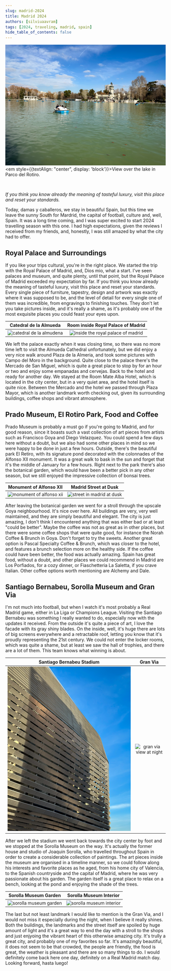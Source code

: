 ```yaml
---
slug: madrid-2024
title: Madrid 2024
authors: [silviuaavram]
tags: [2024, traveling, madrid, spain]
hide_table_of_contents: false
---
```


![parco del rotiro lake](./el-retiro-park.jpg) <em
style={{textAlign: "center", display: 'block'}}>View over the lake in Parco del
Rotiro.</em>

<br />

_If you think you know already the meaning of tasteful luxury, visit this place
and reset your standards._

Today, damas y caballeros, we stay in beautiful Spain, but this time we leave
the sunny South for Mardrid, the capital of football, culture and, well, Spain.
It was a long time coming, and I was super excited to start 2024 travelling
season with this one. I had high expectations, given the reviews I received from
my friends, and, honestly, I was still amazed by what the city had to offer.

## Royal Palace and Surroundings

If you like your trips cultural, you're in the right place. We started the trip
with the Royal Palace of Madrid, and, Dios mio, what a start. I've seen palaces
and museum, and quite plenty, until that point, but the Royal Palace of Madrid
exceeded my expectation by far. If you think you know already the meaning of
tasteful luxury, visit this place and reset your standards. Every single piece
of furniture, tapestry, design and artwork was exactly where it was supposed to
be, and the level of detail for every single one of them was incredible, from
engravings to finishing touches. They don't let you take pictures inside, and
it's really a shame, as it's probably one of the most exquisite places you could
feast your eyes upon.

|                  Catedral de la Almueda                   |            Room inside Royal Palace of Madrid            |
| :-------------------------------------------------------: | :------------------------------------------------------: |
| ![catedral de la almudena](./catedral-de-la-almudena.jpg) | ![inside the royal palace of madrid](./royal-palace.jpg) |

We left the palace exactly when it was closing time, so there was no more time
left to visit the Almueda Cathedral unfortunately, but we did enjoy a very nice
walk around Plaza de la Almeria, and took some pictures with Campo del Moro in
the background. Quite close to the palace there's the Mercado de San Miguel,
which is quite a great place to stop by for an hour or two and enjoy some
empanadas and cervejas. Back to the hotel and ready for another day. We stayed
at the Room Mate Alba Hotel, which is located in the city center, but in a very
quiet area, and the hotel itself is quite nice. Between the Mercado and the
hotel we passed through Plaza Mayor, which is another landmark worth checking
out, given its surrounding buildings, coffee shops and vibrant atmosphere.

## Prado Museum, El Rotiro Park, Food and Coffee

Prado Museum is probably a must go if you're going to Madrid, and for good
reason, since it boasts such a vast collection of art pieces from artists such
as Francisco Goya and Diego Velazquez. You could spend a few days here without a
doubt, but we also had some other places in mind so we were happy to be done in
just a few hours. Outside, there's the beautiful park El Retiro, with its
signature pond decorated with the colonnades of the Alfonso XII monument. It was
a great walk to bask in the sun and forget that it's the middle of January for a
few hours. Right next to the park there's also the botanical garden, which would
have been a better pick in any other season, but we still enjoyed the impressive
collection of bonsai trees.

|                 Monument of Alfonso XII                 |              Madrid Street at Dusk               |
| :-----------------------------------------------------: | :----------------------------------------------: |
| ![monument of alfonso xii](./monumento-alfonso-xii.jpg) | ![street in madrid at dusk](./madrid-street.jpg) |

After leaving the botanical garden we went for a stroll through the upscale Goya
neighbourhood. It's nice over here. All buildings are very, very well
maintained, and they are simply beautiful and elegant. The city is just amazing,
I don't think I encountered anything that was either bad or at least "could be
better". Maybe the coffee was not as great as in other places, but there were
some coffee shops that were quite good, for instance the Norah Coffee & Brunch
in Goya. Don't forget to try the sweets. Another great option is Pascal
Specialty Coffee & Brunch, which was closer to the hotel, and features a brunch
selection more on the healthy side. If the coffee could have been better, the
food was actually amazing. Spain has great food, without a doubt, and other
places we could recommend in Madrid are Los Porfiados, for a cozy dinner, or
Fiaschetteria La Saletta, if you crave Italian. Other coffee options worth
mentioning are Alchemy and Dale.

## Santiago Bernabeu, Sorolla Museum and Gran Via

I'm not much into football, but when I watch it's most probably a Real Madrid
game, either in La Liga or Champions League. Visiting the Santiago Bernabeu was
something I really wanted to do, especially now with the updates it received.
From the outside it's quite a piece of art, I love the facade with its gray
shiny blades. On the inside, well, it's huge there are lots of big screens
everywhere and a retractable roof, letting you know that it's proudly
representing the 21st century. We could not enter the locker rooms, which was
quite a shame, but at least we saw the hall of trophies, and there are a lot of
them. This team knows what winning is about.

|               Santiago Bernabeu Stadium               |                 Gran Via                  |
| :---------------------------------------------------: | :---------------------------------------: |
| ![santiago bernabeu stadium](./santiago-bernabeu.jpg) | ![gran via view at night](./gran-via.jpg) |

After we left the stadium we went back towards the city center by foot and we
stopped at the Sorolla Museum on the way. It's actually the former house and
studio of Joaquin Sorolla, who travelled throughout Spain in order to create a
considerable collection of paintings. The art pieces inside the museum are
organised in a timeline manner, so we could follow along his interests and
favorite places as he aged, from his home city of Valencia, to the Spanish
countryside and the capital of Madrid, where he was very passionate about his
garden. The garden itself is a great place to relax on a bench, looking at the
pond and enjoying the shade of the trees.

|                 Sorolla Museum Garden                 |                  Sorolla Museum Interior                  |
| :---------------------------------------------------: | :-------------------------------------------------------: |
| ![sorolla museum garden](./sorolla-museum-garden.jpg) | ![sorolla museum interior](./sorolla-museum-interior.jpg) |

The last but not least landmark I would like to mention is the Gran Via, and I
would not miss it especially during the night, when I believe it really shines.
Both the buildings, the landmarks and the street itself are spoiled by huge
amount of light and it's a great way to end the day with a stroll to the shops
and just enjyoing the vibrant heart of this otherwise amazing city. It's trully
a great city, and probably one of my favorites so far. It's amazingly beautiful,
it does not seem to be that crowded, the people are friendly, the food is great,
the weather is pleasant and there are so many things to do. I would definitely
come back here one day, definitely on a Real Madrid match day. Looking forward,
hasta luego!
